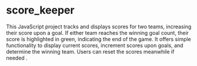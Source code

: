 # score_keeper
 This JavaScript project tracks and displays scores for two teams, increasing their score upon a goal. If either team reaches the winning goal count, their score is highlighted in green, indicating the end of the game. It offers simple functionality to display current scores, increment scores upon goals, and determine the winning team. Users can reset the scores meanwhile if needed .
